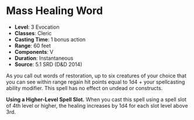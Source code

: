 # Mass Healing Word

- **Level**: 3 Evocation
- **Classes**: Cleric
- **Casting Time**: 1 bonus action
- **Range**: 60 feet
- **Components**: V
- **Duration**: Instantaneous
- **Source**: 5.1 SRD (D&D 2014)

As you call out words of restoration, up to six creatures of your choice that you can see within range regain hit points equal to 1d4 + your spellcasting ability modifier. This spell has no effect on undead or constructs.

**Using a Higher-Level Spell Slot.** When you cast this spell using a spell slot of 4th level or higher, the healing increases by 1d4 for each slot level above 3rd.
